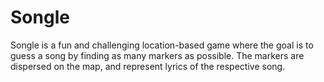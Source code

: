 # Songle
Songle is a fun and challenging location-based game where the goal is to guess a song by finding as many markers as possible. The markers are dispersed on the map, and represent lyrics of the respective song.
